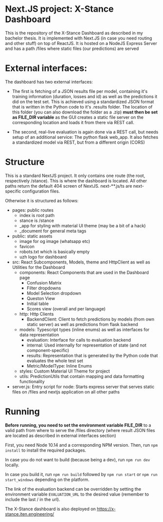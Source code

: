 # Next.JS project: X-Stance Dashboard

This is the repository of the X-Stance Dashboard as described in my bachelor thesis. 
It is implemented with Next.JS (in case you need routing and other stuff) on top of ReactJS.
It is hosted on a NodeJS Express Server and has a path /files where static files (our predictions) are served

# External interfaces:
The dashboard has two external interfaces: 
* The first is fetching of a JSON results file per model, containing
it's training information (duration, losses and id) as well as the predictions it did on the test set.
This is achieved using a standardized JSON format that is written in the Python code to it's .results folder.
The location of this folder (you can also download the folder as a .zip) **must then be set as FILE_DIR variable**
as the GUI creates a static file server on the corresponding location and loads it from there via REST call.

* The second, real-live evaluation is again done via a REST call, but needs setup of an additional service: 
The python flask web_app. It also fetches a standardized model via REST, but from a different origin (CORS)

# Structure
This is a standard NextJS project. It only contains one route (the root, respectively /stance).
This is where the dashboard is located. All other paths return the default 404 screen of NextJS.
next-**.js/ts are next-specific configuration files.

Otherwise it is structured as follows:
* pages: public routes 
    * index is root path
    * stance is /stance
    * _app for styling with material UI theme (may be a bit of a hack)
    * _document for general meta tags
* public: static assets
    * image for og image (whatsapp etc)
    * favicon
    * robots.txt which is basically empty
    * uzh logo for dashboard
* src: React Subcomponents, Models, theme and HttpClient as well as Utilities for the Dashboard
    * components: React Components that are used in the Dashboard page
        * Confusion Matrix
        * Filter dropdowns
        * Model Selection dropdown
        * Queston View
        * Initial table
        * Scores view (overall and per language)
    * http: Http Clients
        * BackendClient: Client to fetch predictions by models (from own static server) as well as predictions from flask backend
    * models: Typescript types (inline enums) as well as interfaces for data representation
        * evaluation: Interface for calls to evaluation backend
        * internal: Used internally for representation of state (and not component-specific)
        * results: Representation that is generated by the Python code that evaluates the whole test set
        * Metric/ModelType: Inline Enums
    * styles: Custom Material UI Theme for project
    * utils: PredictionUtils that contain mapping and data formatting functionality
* server.js: Entry script for node: Starts express server that serves static files on /files 
and nextjs application on all other paths

# Running
**Before running, you need to set the environment variable FILE_DIR** to a valid path from where to serve the /files directory 
(where result JSON files are located as described in external interfaces section)

First, you need Node 10.14 and a corresponding NPM version.
Then, run ``npm install`` to install the required packages.

In case you do not want to build (because being a dev), run ``npm run dev`` locally.

In case you build it, run ``npm run build`` followed by ``npm run start`` or ``npm run start_windows`` 
depending on the platform. 

The link of the evaluation backend can be overridden by setting the environment variable ``EVALUATION_URL`` to the desired value 
(remember to include the last / in the url).

The X-Stance dashboard is also deployed on https://x-stance.iten.engineering/
